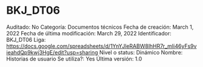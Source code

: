# BKJ_DT06

Auditado: No
Categoría: Documentos técnicos
Fecha de creación: March 1, 2022
Fecha de última modificación: March 29, 2022
Identificador: BKJ_DT06
Liga: https://docs.google.com/spreadsheets/d/1YnYJleRABW8lhHR7r_mIi46yFs9vieahdQp9kwj3HgE/edit?usp=sharing
Nivel o status: Dinámico
Nombre: Historias de usuario
Se utiliza?: Yes
Última versión: 1.0